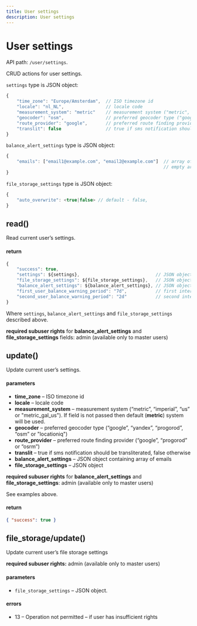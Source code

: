```yaml
---
title: User settings 
description: User settings
---
```


# User settings

API path: `/user/settings`.

CRUD actions for user settings.

`settings` type is JSON object:

```js
{
    "time_zone": "Europe/Amsterdam",  // ISO timezone id
    "locale": "nl_NL",                // locale code
    "measurement_system": "metric"    // measurement system ("metric", "imperial", "us" or "metric_gal_us")
    "geocoder": "osm",                // preferred geocoder type ("google", "yandex", "progorod", "osm" or "locationiq")
    "route_provider": "google",       // preferred route finding provider ("google", "progorod" or "osrm")
    "translit": false                 // true if sms notification should be transliterated, false otherwise
}
```

`balance_alert_settings` type is JSON object:

```js
{
    "emails": ["email1@example.com", "email2@example.com"]  // array of emails to send alert message about balance
                                                            // empty array means disclaimer of notifications
}
```

`file_storage_settings` type is JSON object:

```js
{
    "auto_overwrite": <true|false> // default - false,
}
```

## read()

Read current user’s settings.

#### return

```js
{
    "success": true,
    "settings": ${settings},                             // JSON object
    "file_storage_settings": ${file_storage_settings},   // JSON object
    "balance_alert_settings": ${balance_alert_settings}, // JSON object
    "first_user_balance_warning_period": "7d",           // first interval to send alert
    "second_user_balance_warning_period": "2d"           // second interval to send alert
}
```

Where `settings`, `balance_alert_settings` and `file_storage_settings` described above.

**required subuser rights** for **balance\_alert\_settings** and **file\_storage\_settings** fields: admin (available only to master users)


## update()

Update current user’s settings.

#### parameters

*   **time_zone** – ISO timezone id
*   **locale** – locale code
*   **measurement_system** – measurement system (“metric”, “imperial”, “us” or "metric_gal_us"). If field is not passed then default (**metric**) system will be used.
*   **geocoder** – preferred geocoder type (“google”, “yandex”, “progorod”, “osm” or "locationiq")
*   **route_provider** – preferred route finding provider (“google”, “progorod” or “osrm”)
*   **translit** – true if sms notification should be transliterated, false otherwise
*   **balance\_alert\_settings** – JSON object containing array of emails
*   **file\_storage\_settings** – JSON object

**required subuser rights** for **balance\_alert\_settings** and **file\_storage\_settings**: admin (available only to master users)

See examples above.

#### return

```json
{ "success": true }
```

## file_storage/update()

Update current user’s file storage settings

**required subuser rights:** admin (available only to master users)

#### parameters

*    `file_storage_settings` – JSON object.

#### errors

*    13 – Operation not permitted – if user has insufficient rights
